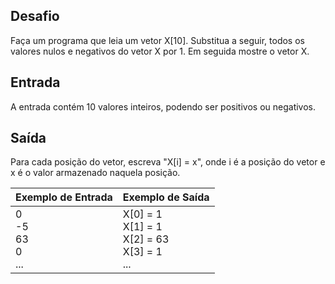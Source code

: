 ## Desafio

Faça um programa que leia um vetor X[10]. Substitua a seguir, todos os valores nulos e negativos do vetor X por 1. Em seguida mostre o vetor X.

## Entrada

A entrada contém 10 valores inteiros, podendo ser positivos ou negativos.

## Saída

Para cada posição do vetor, escreva "X[i] = x", onde i é a posição do vetor e x é o valor armazenado naquela posição.

| Exemplo de Entrada | Exemplo de Saída|
| ---|--- |
| 0<br />-5<br />63<br />0<br />... | X[0] = 1<br />X[1] = 1<br />X[2] = 63<br />X[3] = 1<br />... |

